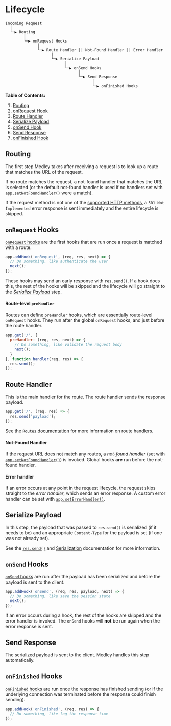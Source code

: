 # Lifecycle

```
Incoming Request
  │
  └─▶ Routing
        │
        └─▶ onRequest Hooks
              │
              └─▶ Route Handler || Not-Found Handler || Error Handler
                    |
                    └─▶ Serialize Payload
                          │
                          └─▶ onSend Hooks
                                │
                                └─▶ Send Response
                                      │
                                      └─▶ onFinished Hooks
```

**Table of Contents:**

1. [Routing](#routing)
1. [onRequest Hook](#onrequest-hook)
1. [Route Handler](#route-handler)
1. [Serialize Payload](#serialize-payload)
1. [onSend Hook](#onsend-hook)
1. [Send Response](#send-response)
1. [onFinished Hook](#onfinished-hook)

## Routing

The first step Medley takes after receiving a request is to look up a route that matches the URL of the request.

If no route matches the request, a not-found handler that matches the URL is selected (or the default not-found handler is used if no handlers set with [`app.setNotFoundHandler()`](App.md#set-not-found-handler) were a match).

If the request method is not one of the [supported HTTP methods](https://nodejs.org/api/http.html#http_http_methods), a `501 Not Implemented` error response is sent immediately and the entire lifecycle is skipped.

## `onRequest` Hooks

[`onRequest` hooks](Hooks.md#onRequest-hook) are the first hooks that are run once a request is matched with a route.

```js
app.addHook('onRequest', (req, res, next) => {
  // Do something, like authenticate the user
  next();
});
```

These hooks may send an early response with `res.send()`. If a hook does this, the rest of the hooks will be skipped and the lifecycle will go straight to the [*Serialize Payload*](#serialize-payload) step.

#### Route-level `preHandler`

Routes can define `preHandler` hooks, which are essentially route-level `onRequest` hooks.
They run after the global `onRequest` hooks, and just before the route handler.

```js
app.get('/', {
  preHandler: (req, res, next) => {
    // Do something, like validate the request body
    next();
  }
}, function handler(req, res) => {
  res.send();
});
```

## Route Handler

This is the main handler for the route. The route handler sends the response payload.

```js
app.get('/', (req, res) => {
  res.send('payload');
});
```

See the [`Routes` documentation](Routes.md) for more information on route handlers.

#### Not-Found Handler

If the request URL does not match any routes, a *not-found handler* (set with [`app.setNotFoundHandler()`](App.md#set-not-found-handler)) is invoked. Global hooks **are** run before the not-found handler.

#### Error handler

If an error occurs at any point in the request lifecycle, the request skips straight to the *error handler*, which sends an error response. A custom error handler can be set with [`app.setErrorHandler()`](App.md#set-error-handler).

## Serialize Payload

In this step, the payload that was passed to `res.send()` is serialized (if it needs to be) and an appropriate `Content-Type` for the payload is set (if one was not already set).

See the [`res.send()`](Response.md#send) and [Serialization](Serialization.md) documentation for more information.

## `onSend` Hooks

[`onSend` hooks](Hooks.md#onSend-hook) are run after the payload has been serialized and before the payload is sent to the client.

```js
app.addHook('onSend', (req, res, payload, next) => {
  // Do something, like save the session state
  next();
});
```

If an error occurs during a hook, the rest of the hooks are skipped and the error handler is invoked. The `onSend` hooks will **not** be run again when the error response is sent.

## Send Response

The serialized payload is sent to the client. Medley handles this step automatically.

## `onFinished` Hooks

[`onFinished` hooks](Hooks.md#onFinished-hook) are run once the response has finished sending
(or if the underlying connection was terminated before the response could finish sending).

```js
app.addHook('onFinished', (req, res) => {
  // Do something, like log the response time
});
```
